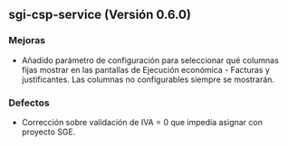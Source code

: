 ## sgi-csp-service (Versión 0.6.0)

### Mejoras
* Añadido parámetro de configuración para seleccionar qué columnas fijas mostrar en las pantallas de Ejecución económica - Facturas y justificantes. Las columnas no configurables siempre se mostrarán.

### Defectos
* Corrección sobre validación de IVA = 0 que impedía asignar con proyecto SGE.
